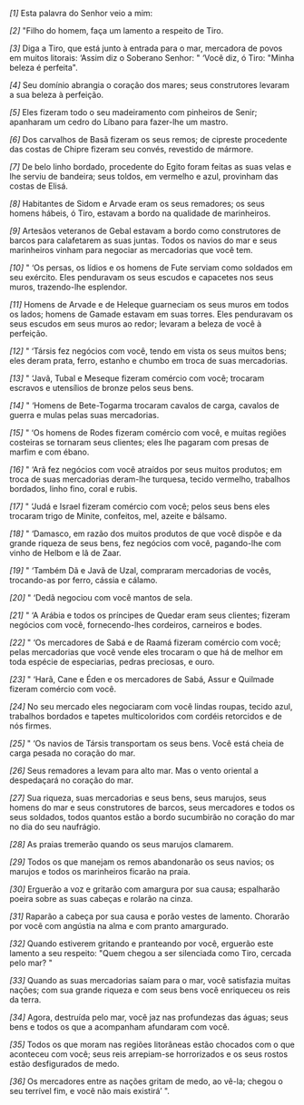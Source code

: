 *[1]* Esta palavra do Senhor veio a mim:

*[2]* "Filho do homem, faça um lamento a respeito de Tiro.

*[3]* Diga a Tiro, que está junto à entrada para o mar, mercadora de povos em muitos litorais: ‘Assim diz o Soberano Senhor: " ‘Você diz, ó Tiro: "Minha beleza é perfeita".

*[4]* Seu domínio abrangia o coração dos mares; seus construtores levaram a sua beleza à perfeição.

*[5]* Eles fizeram todo o seu madeiramento com pinheiros de Senir; apanharam um cedro do Líbano para fazer-lhe um mastro.

*[6]* Dos carvalhos de Basã fizeram os seus remos; de cipreste procedente das costas de Chipre fizeram seu convés, revestido de mármore.

*[7]* De belo linho bordado, procedente do Egito foram feitas as suas velas e lhe serviu de bandeira; seus toldos, em vermelho e azul, provinham das costas de Elisá.

*[8]* Habitantes de Sidom e Arvade eram os seus remadores; os seus homens hábeis, ó Tiro, estavam a bordo na qualidade de marinheiros.

*[9]* Artesãos veteranos de Gebal estavam a bordo como construtores de barcos para calafetarem as suas juntas. Todos os navios do mar e seus marinheiros vinham para negociar as mercadorias que você tem.

*[10]* " ‘Os persas, os lídios e os homens de Fute serviam como soldados em seu exército. Eles penduravam os seus escudos e capacetes nos seus muros, trazendo-lhe esplendor.

*[11]* Homens de Arvade e de Heleque guarneciam os seus muros em todos os lados; homens de Gamade estavam em suas torres. Eles penduravam os seus escudos em seus muros ao redor; levaram a beleza de você à perfeição.

*[12]* " ‘Társis fez negócios com você, tendo em vista os seus muitos bens; eles deram prata, ferro, estanho e chumbo em troca de suas mercadorias.

*[13]* " ‘Javã, Tubal e Meseque fizeram comércio com você; trocaram escravos e utensílios de bronze pelos seus bens.

*[14]* " ‘Homens de Bete-Togarma trocaram cavalos de carga, cavalos de guerra e mulas pelas suas mercadorias.

*[15]* " ‘Os homens de Rodes fizeram comércio com você, e muitas regiões costeiras se tornaram seus clientes; eles lhe pagaram com presas de marfim e com ébano.

*[16]* " ‘Arã fez negócios com você atraídos por seus muitos produtos; em troca de suas mercadorias deram-lhe turquesa, tecido vermelho, trabalhos bordados, linho fino, coral e rubis.

*[17]* " ‘Judá e Israel fizeram comércio com você; pelos seus bens eles trocaram trigo de Minite, confeitos, mel, azeite e bálsamo.

*[18]* " ‘Damasco, em razão dos muitos produtos de que você dispõe e da grande riqueza de seus bens, fez negócios com você, pagando-lhe com vinho de Helbom e lã de Zaar.

*[19]* " ‘Também Dã e Javã de Uzal, compraram mercadorias de vocês, trocando-as por ferro, cássia e cálamo.

*[20]* " ‘Dedã negociou com você mantos de sela.

*[21]* " ‘A Arábia e todos os príncipes de Quedar eram seus clientes; fizeram negócios com você, fornecendo-lhes cordeiros, carneiros e bodes.

*[22]* " ‘Os mercadores de Sabá e de Raamá fizeram comércio com você; pelas mercadorias que você vende eles trocaram o que há de melhor em toda espécie de especiarias, pedras preciosas, e ouro.

*[23]* " ‘Harã, Cane e Éden e os mercadores de Sabá, Assur e Quilmade fizeram comércio com você.

*[24]* No seu mercado eles negociaram com você lindas roupas, tecido azul, trabalhos bordados e tapetes multicoloridos com cordéis retorcidos e de nós firmes.

*[25]* " ‘Os navios de Társis transportam os seus bens. Você está cheia de carga pesada no coração do mar.

*[26]* Seus remadores a levam para alto mar. Mas o vento oriental a despedaçará no coração do mar.

*[27]* Sua riqueza, suas mercadorias e seus bens, seus marujos, seus homens do mar e seus construtores de barcos, seus mercadores e todos os seus soldados, todos quantos estão a bordo sucumbirão no coração do mar no dia do seu naufrágio.

*[28]* As praias tremerão quando os seus marujos clamarem.

*[29]* Todos os que manejam os remos abandonarão os seus navios; os marujos e todos os marinheiros ficarão na praia.

*[30]* Erguerão a voz e gritarão com amargura por sua causa; espalharão poeira sobre as suas cabeças e rolarão na cinza.

*[31]* Raparão a cabeça por sua causa e porão vestes de lamento. Chorarão por você com angústia na alma e com pranto amargurado.

*[32]* Quando estiverem gritando e pranteando por você, erguerão este lamento a seu respeito: "Quem chegou a ser silenciada como Tiro, cercada pelo mar? "

*[33]* Quando as suas mercadorias saíam para o mar, você satisfazia muitas nações; com sua grande riqueza e com seus bens você enriqueceu os reis da terra.

*[34]* Agora, destruída pelo mar, você jaz nas profundezas das águas; seus bens e todos os que a acompanham afundaram com você.

*[35]* Todos os que moram nas regiões litorâneas estão chocados com o que aconteceu com você; seus reis arrepiam-se horrorizados e os seus rostos estão desfigurados de medo.

*[36]* Os mercadores entre as nações gritam de medo, ao vê-la; chegou o seu terrível fim, e você não mais existirá’ ".

